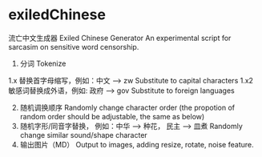 # exiledChinese
流亡中文生成器 Exiled Chinese Generator
An experimental script for sarcasim on sensitive word censorship.
1. 分词 Tokenize
 
1.x 替换首字母缩写，例如：中文 --> zw 
Substitute to capital characters
1.x2 敏感词替换成外语，例如: 政府 --> gov 
Substitute to foreign languages
 
2. 随机调换顺序
Randomly change character order (the propotion of random order should be adjustable, the same as below)
3. 随机字形/同音字替换， 例如：中华 --> 种花， 民主 --> 皿煮
Randomly change similar sound/shape character
4. 输出图片（MD）
Output to images, adding resize, rotate, noise feature.
